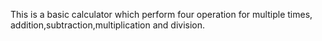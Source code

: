 This is a basic calculator which perform four operation for multiple times, addition,subtraction,multiplication and division.
